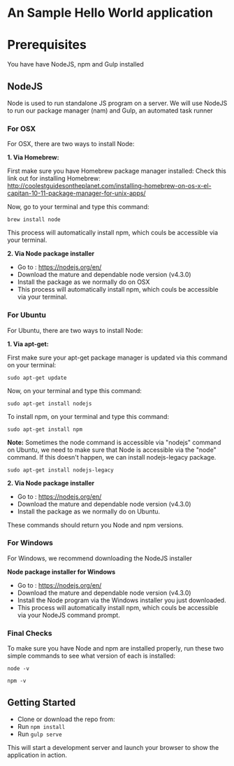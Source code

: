 # An Sample Hello World application

# Prerequisites
You have have NodeJS, npm and Gulp installed

## NodeJS

Node is used to run standalone JS program on a server. We will use NodeJS to run our package manager (nam) and Gulp, an automated task runner

### For OSX
For OSX, there are two ways to install Node:

**1. Via Homebrew:**

First make sure you have Homebrew package manager installed: Check this link out for installing Homebrew: http://coolestguidesontheplanet.com/installing-homebrew-on-os-x-el-capitan-10-11-package-manager-for-unix-apps/

Now, go to your terminal and type this command:

```
brew install node
```

This process will automatically install npm, which couls be accessible via your terminal.

**2. Via Node package installer**

 - Go to : https://nodejs.org/en/
 - Download the mature and dependable node version (v4.3.0) 
 - Install the package as we normally do on OSX
 - This process will automatically install npm, which couls be accessible via your terminal.

### For Ubuntu

For Ubuntu, there are two ways to install Node:

**1. Via apt-get:**

First make sure your apt-get package manager is updated via this command on your terminal:

```
sudo apt-get update
```

Now, on your terminal and type this command:
```
sudo apt-get install nodejs
```
To install npm, on your terminal and type this command:
```
sudo apt-get install npm
```

**Note:** Sometimes the node command is accessible via "nodejs" command on Ubuntu, we need to make sure that Node is accessible via the "node" command. If this doesn't happen, we can install nodejs-legacy package.
```
sudo apt-get install nodejs-legacy
```

**2. Via Node package installer**

 - Go to : https://nodejs.org/en/
 - Download the mature and dependable node version (v4.3.0) 
 - Install the package as we normally do on Ubuntu.
 
These commands should return you Node and npm versions.

### For Windows

For Windows, we recommend downloading the NodeJS installer

**Node package installer for Windows**

 - Go to : https://nodejs.org/en/
 - Download the mature and dependable node version (v4.3.0) 
 - Install the Node program via the Windows installer you just downloaded.
 - This process will automatically install npm, which couls be accessible via your NodeJS command prompt.

### Final Checks

To make sure you have Node and npm are installed properly, run these two simple commands to see what version of each is installed:

```
node -v
```
```
npm -v
```

## Getting Started

 - Clone or download the repo from:
 - Run `npm install`
 - Run `gulp serve`

This will start a development server and launch your browser to show the application in action.

